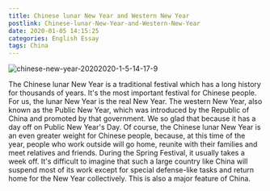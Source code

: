 ```yaml
---
title: Chinese lunar New Year and Western New Year
postlink: Chinese-lunar-New-Year-and-Western-New-Year
date: 2020-01-05 14:15:25
categories: English Essay
tags: China
---
```

![chinese-new-year-20202020-1-5-14-17-9](https://file.hjxlog.com/blog/images/chinese-new-year-20202020-1-5-14-17-9)
<!--more-->
The Chinese lunar New Year is a traditional festival which has a long history for thousands of years. It's the most important festival for Chinese people. For us, the lunar New Year is the real New Year. The western New Year, also known as the Public New Year, which was introduced by the Republic of China and promoted by that government. We so glad that because it has a day off on Public New Year's Day. Of course, the Chinese lunar New Year is an even greater weight for Chinese people, because, at this time of the year, people who work outside will go home, reunite with their families and meet relatives and friends. During the Spring Festival, it usually takes a week off. It's difficult to imagine that such a large country like China will suspend most of its work except for special defense-like tasks and return home for the New Year collectively. This is also a major feature of China.